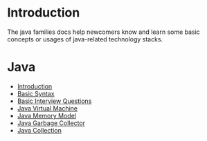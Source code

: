 # Introduction
The java families docs help newcomers know 
and learn some basic concepts or usages of 
java-related technology stacks.

# Java
- [Introduction](/java/introduction.md)
- [Basic Syntax](/java/basic-syntax.md)
- [Basic Interview Questions](/java/basic-interview-questions.md)
- [Java Virtual Machine](/java/jvm.md)
- [Java Memory Model](/java/jmm.md)
- [Java Garbage Collector](/java/jgc.md)
- [Java Collection](/java/java-collection.md)